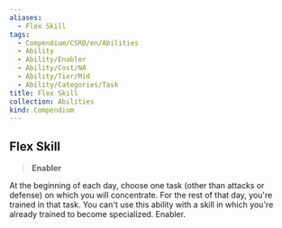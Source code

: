 ```yaml
---
aliases:
  - Flex Skill
tags:
  - Compendium/CSRD/en/Abilities
  - Ability
  - Ability/Enabler
  - Ability/Cost/NA
  - Ability/Tier/Mid
  - Ability/Categories/Task
title: Flex Skill
collection: Abilities
kind: Compendium
---
```

## Flex Skill  
>**Enabler**
  
At the beginning of each day, choose one task (other than attacks or defense) on which you will concentrate. For the rest of that day, you're trained in that task. You can't use this ability with a skill in which you're already trained to become specialized. Enabler.
